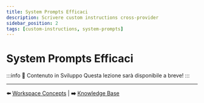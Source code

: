 ```yaml
---
title: System Prompts Efficaci
description: Scrivere custom instructions cross-provider
sidebar_position: 2
tags: [custom-instructions, system-prompts]
---
```


# System Prompts Efficaci

:::info 🚧 Contenuto in Sviluppo
Questa lezione sarà disponibile a breve!
:::

---

**⬅️** [Workspace Concepts](./workspace-concepts) | **➡️** [Knowledge Base](./knowledge-base)
